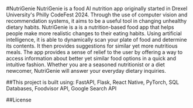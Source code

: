 #NutriGenie
NutriGenie is a food AI nutrition app originally started in Drexel University's Philly CodeFest 2024. Through the use of computer vision and recommendation systems, it aims to be a useful tool in changing unhealthy dietary habits.
NutriGenie is a is a nutrition-based food app that helps people make more realistic changes to their eating habits. Using artificial intelligence, it is able to dynamically scan your plate of food and determine its contents. It then provides suggestions for similar yet more nutritious meals. The app provides a sense of relief to the user by offering a way to access information about better yet similar food options in a quick and intuitive fashion. Whether you are a seasoned nutritionist or a diet newcomer, NutriGenie will answer your everyday dietary inquiries.

##This project is built using:
FastAPI, Flask, React Native, PyTorch, SQL Databases, Foodvisor API, Google Search API

##License
